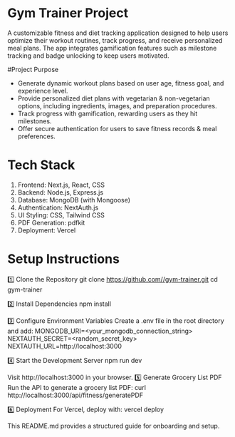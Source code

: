 # Gym Trainer Project
A customizable fitness and diet tracking application designed to help users optimize their workout routines, track progress, and receive personalized meal plans. The app integrates gamification features such as milestone tracking and badge unlocking to keep users motivated.

#Project Purpose
- Generate dynamic workout plans based on user age, fitness goal, and experience level.
- Provide personalized diet plans with vegetarian & non-vegetarian options, including ingredients, images, and preparation procedures.
- Track progress with gamification, rewarding users as they hit milestones.
- Offer secure authentication for users to save fitness records & meal preferences.

# Tech Stack
1. Frontend: Next.js, React, CSS
2. Backend: Node.js, Express.js
3. Database: MongoDB (with Mongoose)
4. Authentication: NextAuth.js
4. UI Styling: CSS, Tailwind CSS
5. PDF Generation: pdfkit
6. Deployment: Vercel 

# Setup Instructions
1️⃣ Clone the Repository
git clone https://github.com//gym-trainer.git
cd gym-trainer


2️⃣ Install Dependencies
npm install


3️⃣ Configure Environment Variables
Create a .env file in the root directory and add:
MONGODB_URI=<your_mongodb_connection_string>
NEXTAUTH_SECRET=<random_secret_key>
NEXTAUTH_URL=http://localhost:3000


4️⃣ Start the Development Server
npm run dev


Visit http://localhost:3000 in your browser.
5️⃣ Generate Grocery List PDF
Run the API to generate a grocery list PDF:
curl http://localhost:3000/api/fitness/generatePDF


6️⃣ Deployment
For Vercel, deploy with:
vercel deploy

This README.md provides a structured guide for onboarding and setup.

